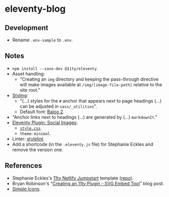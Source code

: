 # eleventy-blog

## Development

- Rename `.env-sample` to `.env`.

## Notes

- `npm install --save-dev @11ty/eleventy`.
- Asset handling:
  - "Creating an `img` directory and keeping the pass-through directive will make images available at `/img/[image-file-path]` relative to the site root."
- [Styling](https://5t3ph.github.io/html-sass-jumpstart/):
  - "(...) styles for the `#` anchor that appears next to page headings (...) can be adjusted in `sass/_utilities`".
  - Default font: [Baloo 2](https://fonts.google.com/specimen/Baloo+2).
- "Anchor links next to headings (...) are generated by (...) `markdownIt`."
- [Eleventy Plugin: Social Images](https://www.npmjs.com/package/@11tyrocks/eleventy-plugin-social-images):
  - [`style.css`](https://github.com/5t3ph/eleventy-plugin-social-images/blob/main/files/style.css).
  - `theme`: `minimal`.
- Linter: [stylelint](https://stylelint.io/).
- Add a shortcode (in the `.eleventy.js` file) for Stephanie Eckles and remove the version one.

## References

- Stephanie Eckles's [11ty Netlify Jumpstart](https://11ty-netlify-jumpstart.netlify.app/) template ([repo](https://github.com/5t3ph/11ty-netlify-jumpstart)).
- Bryan Robinson's "[Creating an 11ty Plugin - SVG Embed Tool](https://bryanlrobinson.com/blog/creating-11ty-plugin-embed-svg-contents/)" blog post.
- [Simple Icons](https://simpleicons.org/).
